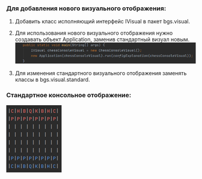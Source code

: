 
  ### Для добавления нового визуального отображения:

  1. Добавить класс исполняющий интерфейс IVisual в пакет bgs.visual. 
  
  2. Для использования нового визуального отображения нужно создавать объект Application, заменив стандартный визуал новым.  
  ![app_start](images/app_start.png)  
  
  3. Для изменения стандартного визуального отображения заменять классы в bgs.visual.standard.  
     
  ### Стандартное консольное отображение:
  
  ![chess_console](images/chess_console.png) 
